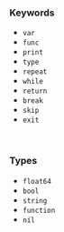 ### **Keywords**

- `var`
- `func`
- `print`
- `type`
- `repeat`
- `while`
- `return`
- `break`
- `skip`
- `exit`

<br>

### **Types**

- `float64`
- `bool`
- `string`
- `function`
- `nil`

